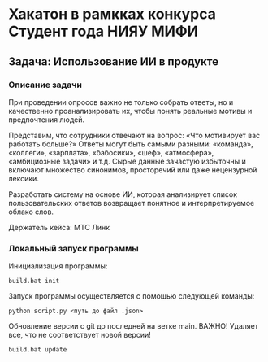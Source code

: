 # Хакатон в рамкках конкурса Студент года НИЯУ МИФИ

## Задача: Использование ИИ в продукте

### Описание задачи
При проведении опросов важно не только собрать ответы, но и качественно проанализировать их, чтобы понять реальные мотивы и предпочтения людей.

Представим, что сотрудники отвечают на вопрос: «Что мотивирует вас работать больше?» Ответы могут быть самыми разными: «команда», «коллеги», «зарплата», «бабосики», «шеф», «атмосфера», «амбициозные задачи» и т.д. Сырые данные зачастую избыточны и включают множество синонимов, просторечий или даже нецензурной лексики.

Разработать систему на основе ИИ, которая анализирует список пользовательских ответов возвращает понятное и интерпретируемое облако слов.

Держатель кейса: МТС Линк


### Локальный запуск программы

Инициализация программы:
```
build.bat init
```

Запуск программы осуществляется с помощью следующей команды:
```
python script.py <путь до файл .json>
```

Обновление версии с git до последней на ветке main. ВАЖНО! Удаляет все, что не соответствует новой версии!
```
build.bat update
```